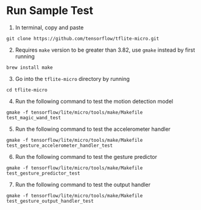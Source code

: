 # Run Sample Test
1. In terminal, copy and paste 
```
git clone https://github.com/tensorflow/tflite-micro.git
```
2. Requires `make` version to be greater than 3.82, use `gmake` instead by first running 
```
brew install make
```
3. Go into the `tflite-micro` directory by running 
```
cd tflite-micro
```
4. Run the following command to test the motion detection model
```
gmake -f tensorflow/lite/micro/tools/make/Makefile test_magic_wand_test
```
5. Run the following command to test the accelerometer handler
```
gmake -f tensorflow/lite/micro/tools/make/Makefile test_gesture_accelerometer_handler_test
```
6. Run the following command to test the gesture predictor
```
gmake -f tensorflow/lite/micro/tools/make/Makefile test_gesture_predictor_test
```
7. Run the following command to test the output handler
```
gmake -f tensorflow/lite/micro/tools/make/Makefile test_gesture_output_handler_test
```
